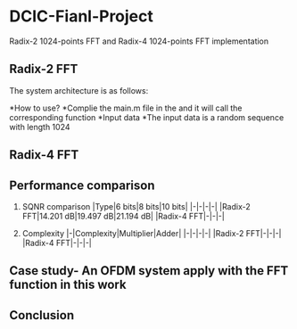 # DCIC-Fianl-Project
Radix-2 1024-points FFT and Radix-4 1024-points FFT implementation
## Radix-2 FFT
The system architecture is as follows:

*How to use?
  *Complie the main.m file in the and it will call the corresponding function
*Input data
  *The input data is a random sequence with length 1024

## Radix-4 FFT

## Performance comparison
1. SQNR comparison
|Type|6 bits|8 bits|10 bits|
|-|-|-|-|
|Radix-2 FFT|14.201 dB|19.497 dB|21.194 dB|
|Radix-4 FFT|-|-|-|

2. Complexity
|-|Complexity|Multiplier|Adder|
|-|-|-|-|
|Radix-2 FFT|-|-|-|
|Radix-4 FFT|-|-|-|

## Case study- An OFDM system apply with the FFT function in this work

## Conclusion
